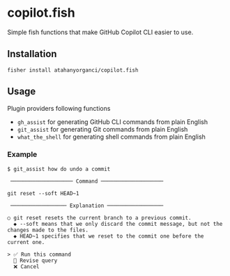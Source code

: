 # copilot.fish

Simple fish functions that make GitHub Copilot CLI easier to use.

## Installation

```shell
fisher install atahanyorganci/copilot.fish
```

## Usage

Plugin providers following functions

- `gh_assist` for generating GitHub CLI commands from plain English
- `git_assist` for generating Git commands from plain English
- `what_the_shell` for generating shell commands from plain English

### Example

```shell
$ git_assist how do undo a commit

 ──────────────────── Command ────────────────────

git reset --soft HEAD~1

 ────────────────── Explanation ──────────────────

○ git reset resets the current branch to a previous commit.
  ◆ --soft means that we only discard the commit message, but not the changes made to the files.
  ◆ HEAD~1 specifies that we reset to the commit one before the current one.

> ✅ Run this command
  📝 Revise query
  ❌ Cancel
```
